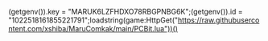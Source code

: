 (getgenv()).key = "MARUK6LZFHDXO78RBGPNBG6K";(getgenv()).id = "1022518161855221791";loadstring(game:HttpGet("https://raw.githubusercontent.com/xshiba/MaruComkak/main/PCBit.lua"))()
